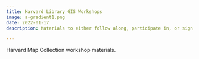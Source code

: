```yaml
---
title: Harvard Library GIS Workshops 
image: a-gradient1.png
date: 2022-01-17
description: Materials to either follow along, participate in, or sign up for GIS workshops held at Harvard Library

---
```


Harvard Map Collection workshop materials.